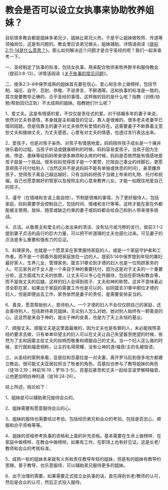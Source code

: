 # 教会是否可以设立女执事来协助牧养姐妹？



<p>目前很多教会都是姐妹多弟兄少，姐妹比弟兄火热，于是乎让姐妹做牧师、传道等领袖岗位，这是有问题的。教会里应该弟兄做头，姐妹辅助。详情请阅读《<a href="/node/12945">提前2:11-14是什么意思？</a>》。那么如何解决这个问题才是合乎圣经的呢？我们一起来查考一下。</p>

<p>一、圣经制定了执事的标准，包括女执事，用来配合牧师来牧养群羊和服侍教会（提前3:8-13）。详情请阅读《<a href="/node/12561">关于执事的常见问题</a>》。</p>

<p>二、提多2:3-4中保罗成熟的姐妹首先要在信心、爱心和生命上做榜样，包括节制、端庄、自守、忍耐、恭敬、不说谗言、不醉酒等。这和执事的标准是一致的。其次是要教导正确的、合乎圣经的事情。这样做的目的是什么呢？指教（训练/劝勉/帮助回归正轨）不太成熟的姐妹。指教她们什么呢？</p>

<p>1、爱丈夫。这是有情感的爱，不仅仅是责任式的爱。对于结婚多年的妻子来说，依然对丈夫有感情，本身就是主和福音的见证，靠人是很难的。很多老夫老妻早已情同陌路，但是信靠主的妻子对丈夫依然有爱情的存在。这需要妻子不断靠着主宽恕丈夫和接纳丈夫，为丈夫感恩。心里有对丈夫的情感，也透过言行表达出来。</p>

<p>2、爱孩子，也是对孩子亲热、对孩子有情感地爱。妈妈陪伴孩子成长是一个痛并快乐着的过程。当孩子听话或健康顺利的时候，妈妈容易爱孩子。当孩子因为生病、悖逆、愚昧等给妈妈带来很多麻烦和头疼的时候，妈妈是否依然能有情感地爱孩子就是一个挑战。很多妈妈觉得孩子是一个累赘，拦阻自己事业的绊脚石，更愿意把孩子托付给别人（当然这并不是说妈妈不能有单独或休息的时间），甚至嫌弃孩子，觉得孩子离自己越远越好。只有当妈妈把孩子当做上帝来的礼物、托付和祝福，自己也愿意做好的管家以及按照主的心意来教养儿女，才能一如既往地爱自己的孩子。</p>

<p>3、谨守（在情绪和言语上能自控）。节制是很难的事情，为了更好服侍人，包括家庭，妈妈需要学会控制自己，包括时间、情绪和言行等等。这样才能在家在外都能被主使用。放纵、随意或缺乏约束的妻子或妈妈都会给自己和别人带来很多挑战。</p>

<p>4、贞洁。从敬畏主和爱主的心发出来的清洁、没有玷污或污秽的言行。彼前3:1-2提到妻子贞洁的品行的巨大力量，可以把不听道理的丈夫也感化过来。可见妻子的贞洁是多么重要和强有力的见证。</p>

<p>5、料理家务。也就是一个愿意呆在家里服侍家庭的人。或是一个家庭守护者和工作者。而不是一个顾着外面把家庭放在一边的人。提前5:14中保罗提到年轻的寡妇最好家人，生养儿女，管理家务。箴言31章论到才德的妇人也是一位照顾家务的人。可见家务对于女人是一个来自于神的重要托付，因为这是对于丈夫的一个重要分担，这方面成为丈夫的依靠，让丈夫可以专心在外服侍，包括在职场和教会等，而不是拖丈夫的后腿。这样的妇人会得到孩子、丈夫和神的称赞。这并不意味着必须全职在家，如果出于家庭的需要工作也是可以的，如同箴言31章中那位才德的妇人，但是即便出去工作，家务依然是妻子的责任，是需要安排妥当的。</p>

<p>6、善良，愿意帮助别人，恩待别人。一个才德的妇人不会仅仅顾自己的家庭，还会善待别人，包括款待弟兄姐妹。无论别人怎么对她，她对别人始终有一颗善良的心。这显然是来自于神的，是出于神的良善，也是为了天上永恒的基业。</p>

<p>7、顺服丈夫。顺服丈夫是这里面最难的，因为丈夫也是有罪的人，未必能按照圣经的要求去做，只有单单仰望主的妇人可以在丈夫让自己失望甚至绝望的时候，依然为了主和因着主给丈夫的权柄而敬重和顺服自己的丈夫。当一个妇人这么做的时候，言行就和福音相称，让主的名得荣耀，没有让神的道/福音/主的名被毁谤。</p>

<p>三、从圣经的案例来看，亚居拉和百基拉是一对夫妻，离开罗马后到很多地方都建立教会。很可能丈夫亚居拉担当了牧者的角色，百基拉也参与了教导姐妹的角色（徒18:2,19；林前16:19；罗16:3-5）。百基拉甚至和丈夫一起给亚波罗解释福音，让他更加明白神的道（徒18:24-26）。</p>

<p>综上所述，结论如下：</p>

<p>1、姐妹是可以辅助弟兄服侍会众的。</p>

<p>2、姐妹需要有愿意服侍会众的心。</p>

<p>3、姐妹的服侍也需要经过考验。包括经历弟兄和会众的考验。包括是否忠心、顺服和合乎资格等等。</p>

<p>4、姐妹的资格参考执事的资格和上面的补充资格。基本需要在生命上做榜样、在家庭中做榜样、在教会中做榜样。如果有工作，在职场上也有好见证。这是长老/教师和会众的考核标准。</p>

<p>5、成熟一些的姐妹本来就有义务和责任教导年轻的姐妹，但是有的姐妹有教导的恩赐，善于教导，也乐意服侍，可以辅助弟兄服侍更多的姐妹。</p>

<p>6、出于治理的需要，如果需要正式按立女执事的话，首先得到长老/教师的认可，然后是会众的认可，然后正式投入服侍。</p>